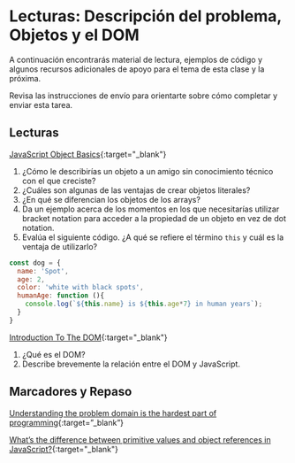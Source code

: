 ﻿# Lecturas: Descripción del problema, Objetos y el DOM

A continuación encontrarás material de lectura, ejemplos de código y algunos recursos adicionales de apoyo para el tema de esta clase y la próxima.

Revisa las instrucciones de envío para orientarte sobre cómo completar y enviar esta tarea.

## Lecturas

[JavaScript Object Basics](https://developer.mozilla.org/en-US/docs/Learn/JavaScript/Objects/Basics){:target="_blank"}

1. ¿Cómo le describirías un objeto a un amigo sin conocimiento técnico con el que creciste?
1. ¿Cuáles son algunas de las ventajas de crear objetos literales?
1. ¿En qué se diferencian los objetos de los arrays?
1. Da un ejemplo acerca de los momentos en los que necesitarías utilizar bracket notation para acceder a la propiedad de un objeto en vez de dot notation.
1. Evalúa el siguiente código. ¿A qué se refiere el término `this` y cuál es la ventaja de utilizarlo?

```js
const dog = {
  name: 'Spot',
  age: 2,
  color: 'white with black spots',
  humanAge: function (){
    console.log(`${this.name} is ${this.age*7} in human years`);
  }
}
```

[Introduction To The DOM](https://developer.mozilla.org/en-US/docs/Web/API/Document_Object_Model/Introduction){:target="_blank"}

1. ¿Qué es el DOM?
1. Describe brevemente la relación entre el DOM y JavaScript.

## Marcadores y Repaso

[Understanding the problem domain is the hardest part of programming](http://simpleprogrammer.com/2013/07/15/understanding-the-problem-domain-is-the-hardest-part-of-programming){:target=”_blank”}

[What’s the difference between primitive values and object references in JavaScript?](https://betterprogramming.pub/intermediate-javascript-whats-the-difference-between-primitive-values-and-object-references-e863d70677b){:target="_blank"}

<!--
## Recursos adicionales

### Videos
 -->
